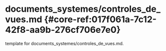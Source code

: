 # documents_systemes/controles_de_vues.md  {#core-ref:017f061a-7c12-42f8-aa9b-276cf706e7e0}
 
<span class="fixme template"> template for documents_systemes/controles_de_vues.md.</span>
